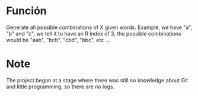 # Función
Generate all possible combinations of X given words. Example, we have "a", "b" and "c", we tell it to have an R index of 3, the possible combinations would be "aab", "bcb", "cbd", "bbc", etc ...
# Note
The project began at a stage where there was still no knowledge about Git and little programming, so there are no logs.
